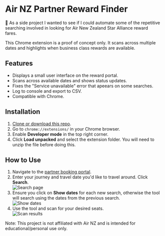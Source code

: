 # Air NZ Partner Reward Finder

👋 As a side project I wanted to see if I could automate some of the repetitive searching involved in looking for Air New Zealand Star Alliance reward fares.

This Chrome extension is a proof of concept only. It scans across multiple dates and highlights when business class rewards are available. 

## Features
- Displays a small user interface on the reward portal.
- Scans across available dates and shows status updates.
- Fixes the "Service unavailable" error that apeears on some searches.
- Log to console and export to CSV.
- Compatible with Chrome.

## Installation
1. [Clone or download this repo](https://github.com/NPCtom/airnz-partner-reward-finder/archive/refs/heads/main.zip).
2. Go to `chrome://extensions/` in your Chrome browser.
3. Enable **Developer mode** in the top right corner.
4. Click **Load unpacked** and select the extension folder. You will need to unzip the file before doing this.

## How to Use

1. Navigate to the [partner booking portal](https://www.airnewzealand.co.nz/partner-reward-flights/search-flight).
2. Enter your journey and travel date you'd like to travel around. Click **Search**.  
   ![Search page](https://i.imgur.com/kdq1EPf.png)
3. Ensure you click on **Show dates** for each new search, otherwise the tool will search using the dates from the previous search.  
   ![Show dates](https://i.imgur.com/hMKsRrk.png)
4. Use the tool and scan for your desired seats.  
   ![Scan results](https://i.imgur.com/RuDdaGg.png)

Note: This project is not affiliated with Air NZ and is intended for educational/personal use only.
